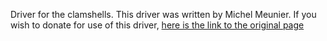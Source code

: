 Driver for the  clamshells. This driver was written by Michel Meunier. If you wish to donate for use of this driver, [here is the link to the original page](http://www.etoiles-a-bleau.fr/ascom1.html)